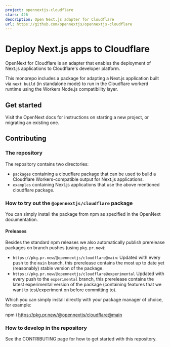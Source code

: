 ```yaml
---
project: opennextjs-cloudflare
stars: 426
description: Open Next.js adapter for Cloudflare
url: https://github.com/opennextjs/opennextjs-cloudflare
---
```


Deploy Next.js apps to Cloudflare
=================================

OpenNext for Cloudflare is an adapter that enables the deployment of Next.js applications to Cloudflare's developer platform.

This monorepo includes a package for adapting a Next.js application built via `next build` (in standalone mode) to run in the Cloudflare workerd runtime using the Workers Node.js compatibility layer.

Get started
-----------

Visit the OpenNext docs for instructions on starting a new project, or migrating an existing one.

Contributing
------------

### The repository

The repository contains two directories:

-   `packages` containing a cloudflare package that can be used to build a Cloudflare Workers-compatible output for Next.js applications.
-   `examples` containing Next.js applications that use the above mentioned cloudflare package.

### How to try out the `@opennextjs/cloudflare` package

You can simply install the package from npm as specified in the OpenNext documentation.

#### Preleases

Besides the standard npm releases we also automatically publish prerelease packages on branch pushes (using `pkg.pr.new`):

-   `https://pkg.pr.new/@opennextjs/cloudflare@main`: Updated with every push to the `main` branch, this prerelease contains the most up to date yet (reasonably) stable version of the package.
-   `https://pkg.pr.new/@opennextjs/cloudflare@experimental` Updated with every push to the `experimental` branch, this prerelease contains the latest experimental version of the package (containing features that we want to test/experiment on before committing to).

Which you can simply install directly with your package manager of choice, for example:

npm i https://pkg.pr.new/@opennextjs/cloudflare@main

### How to develop in the repository

See the CONTRIBUTING page for how to get started with this repository.
